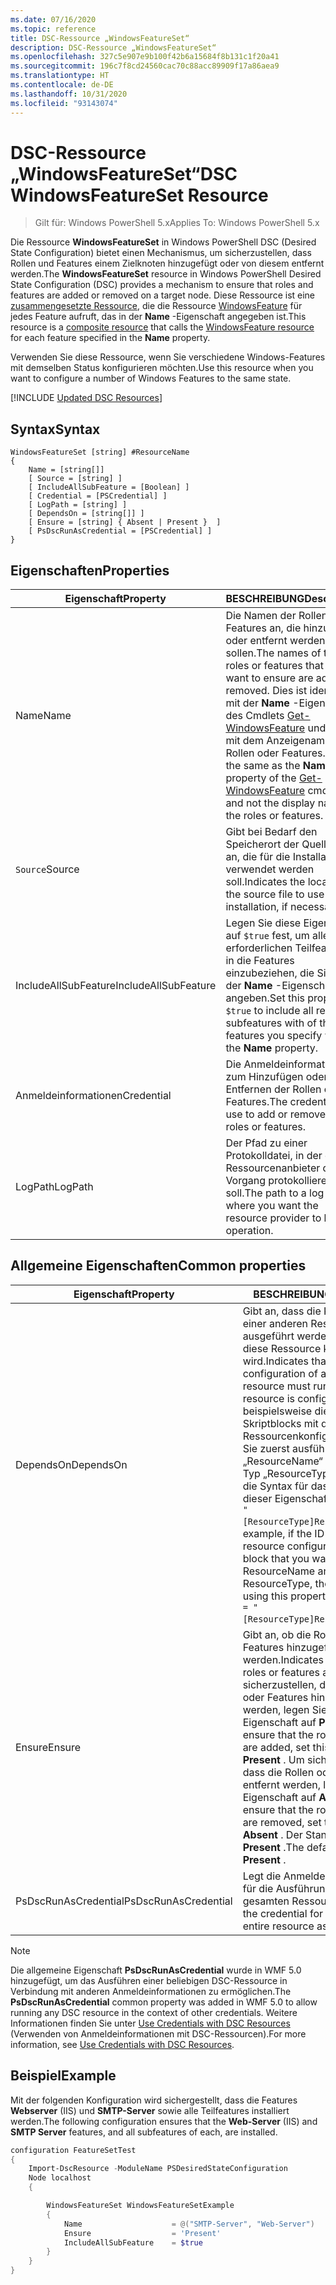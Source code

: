 ```yaml
---
ms.date: 07/16/2020
ms.topic: reference
title: DSC-Ressource „WindowsFeatureSet“
description: DSC-Ressource „WindowsFeatureSet“
ms.openlocfilehash: 327c5e907e9b100f42b6a15684f8b131c1f20a41
ms.sourcegitcommit: 196c7f8cd24560cac70c88acc89909f17a86aea9
ms.translationtype: HT
ms.contentlocale: de-DE
ms.lasthandoff: 10/31/2020
ms.locfileid: "93143074"
---
```

# <a name="dsc-windowsfeatureset-resource"></a><span data-ttu-id="1b92f-103">DSC-Ressource „WindowsFeatureSet“</span><span class="sxs-lookup"><span data-stu-id="1b92f-103">DSC WindowsFeatureSet Resource</span></span>

> <span data-ttu-id="1b92f-104">Gilt für: Windows PowerShell 5.x</span><span class="sxs-lookup"><span data-stu-id="1b92f-104">Applies To: Windows PowerShell 5.x</span></span>

<span data-ttu-id="1b92f-105">Die Ressource **WindowsFeatureSet** in Windows PowerShell DSC (Desired State Configuration) bietet einen Mechanismus, um sicherzustellen, dass Rollen und Features einem Zielknoten hinzugefügt oder von diesem entfernt werden.</span><span class="sxs-lookup"><span data-stu-id="1b92f-105">The **WindowsFeatureSet** resource in Windows PowerShell Desired State Configuration (DSC) provides a mechanism to ensure that roles and features are added or removed on a target node.</span></span> <span data-ttu-id="1b92f-106">Diese Ressource ist eine [zusammengesetzte Ressource](../../../resources/authoringResourceComposite.md), die die Ressource [WindowsFeature](windowsfeatureResource.md) für jedes Feature aufruft, das in der **Name** -Eigenschaft angegeben ist.</span><span class="sxs-lookup"><span data-stu-id="1b92f-106">This resource is a [composite resource](../../../resources/authoringResourceComposite.md) that calls the [WindowsFeature resource](windowsfeatureResource.md) for each feature specified in the **Name** property.</span></span>

<span data-ttu-id="1b92f-107">Verwenden Sie diese Ressource, wenn Sie verschiedene Windows-Features mit demselben Status konfigurieren möchten.</span><span class="sxs-lookup"><span data-stu-id="1b92f-107">Use this resource when you want to configure a number of Windows Features to the same state.</span></span>

[!INCLUDE [Updated DSC Resources](../../../../../includes/dsc-resources.md)]

## <a name="syntax"></a><span data-ttu-id="1b92f-108">Syntax</span><span class="sxs-lookup"><span data-stu-id="1b92f-108">Syntax</span></span>

```Syntax
WindowsFeatureSet [string] #ResourceName
{
    Name = [string[]]
    [ Source = [string] ]
    [ IncludeAllSubFeature = [Boolean] ]
    [ Credential = [PSCredential] ]
    [ LogPath = [string] ]
    [ DependsOn = [string[]] ]
    [ Ensure = [string] { Absent | Present }  ]
    [ PsDscRunAsCredential = [PSCredential] ]
}
```

## <a name="properties"></a><span data-ttu-id="1b92f-109">Eigenschaften</span><span class="sxs-lookup"><span data-stu-id="1b92f-109">Properties</span></span>

|  <span data-ttu-id="1b92f-110">Eigenschaft</span><span class="sxs-lookup"><span data-stu-id="1b92f-110">Property</span></span>  |  <span data-ttu-id="1b92f-111">BESCHREIBUNG</span><span class="sxs-lookup"><span data-stu-id="1b92f-111">Description</span></span>   |
|---|---|
|<span data-ttu-id="1b92f-112">Name</span><span class="sxs-lookup"><span data-stu-id="1b92f-112">Name</span></span> |<span data-ttu-id="1b92f-113">Die Namen der Rollen oder Features an, die hinzugefügt oder entfernt werden sollen.</span><span class="sxs-lookup"><span data-stu-id="1b92f-113">The names of the roles or features that you want to ensure are added or removed.</span></span> <span data-ttu-id="1b92f-114">Dies ist identisch mit der **Name** -Eigenschaft des Cmdlets [Get-WindowsFeature](/powershell/module/servermanager/get-windowsfeature) und nicht mit dem Anzeigenamen der Rollen oder Features.</span><span class="sxs-lookup"><span data-stu-id="1b92f-114">This is the same as the **Name** property of the [Get-WindowsFeature](/powershell/module/servermanager/get-windowsfeature) cmdlet, and not the display name of the roles or features.</span></span> |
|<span data-ttu-id="1b92f-115">`Source`</span><span class="sxs-lookup"><span data-stu-id="1b92f-115">Source</span></span> |<span data-ttu-id="1b92f-116">Gibt bei Bedarf den Speicherort der Quelldatei an, die für die Installation verwendet werden soll.</span><span class="sxs-lookup"><span data-stu-id="1b92f-116">Indicates the location of the source file to use for installation, if necessary.</span></span> |
|<span data-ttu-id="1b92f-117">IncludeAllSubFeature</span><span class="sxs-lookup"><span data-stu-id="1b92f-117">IncludeAllSubFeature</span></span> |<span data-ttu-id="1b92f-118">Legen Sie diese Eigenschaft auf `$true` fest, um alle erforderlichen Teilfeatures in die Features einzubeziehen, die Sie mit der **Name** -Eigenschaft angeben.</span><span class="sxs-lookup"><span data-stu-id="1b92f-118">Set this property to `$true` to include all required subfeatures with of the features you specify with the **Name** property.</span></span> |
|<span data-ttu-id="1b92f-119">Anmeldeinformationen</span><span class="sxs-lookup"><span data-stu-id="1b92f-119">Credential</span></span> |<span data-ttu-id="1b92f-120">Die Anmeldeinformationen zum Hinzufügen oder Entfernen der Rollen oder Features.</span><span class="sxs-lookup"><span data-stu-id="1b92f-120">The credentials to use to add or remove the roles or features.</span></span> |
|<span data-ttu-id="1b92f-121">LogPath</span><span class="sxs-lookup"><span data-stu-id="1b92f-121">LogPath</span></span> |<span data-ttu-id="1b92f-122">Der Pfad zu einer Protokolldatei, in der der Ressourcenanbieter den Vorgang protokollieren soll.</span><span class="sxs-lookup"><span data-stu-id="1b92f-122">The path to a log file where you want the resource provider to log the operation.</span></span> |

## <a name="common-properties"></a><span data-ttu-id="1b92f-123">Allgemeine Eigenschaften</span><span class="sxs-lookup"><span data-stu-id="1b92f-123">Common properties</span></span>

|<span data-ttu-id="1b92f-124">Eigenschaft</span><span class="sxs-lookup"><span data-stu-id="1b92f-124">Property</span></span> |<span data-ttu-id="1b92f-125">BESCHREIBUNG</span><span class="sxs-lookup"><span data-stu-id="1b92f-125">Description</span></span> |
|---|---|
|<span data-ttu-id="1b92f-126">DependsOn</span><span class="sxs-lookup"><span data-stu-id="1b92f-126">DependsOn</span></span> |<span data-ttu-id="1b92f-127">Gibt an, dass die Konfiguration einer anderen Ressource ausgeführt werden muss, bevor diese Ressource konfiguriert wird.</span><span class="sxs-lookup"><span data-stu-id="1b92f-127">Indicates that the configuration of another resource must run before this resource is configured.</span></span> <span data-ttu-id="1b92f-128">Wenn beispielsweise die ID des Skriptblocks mit der Ressourcenkonfiguration, den Sie zuerst ausführen möchten, „ResourceName“ und dessen Typ „ResourceType“ ist, lautet die Syntax für das Verwenden dieser Eigenschaft `DependsOn = "[ResourceType]ResourceName"`.</span><span class="sxs-lookup"><span data-stu-id="1b92f-128">For example, if the ID of the resource configuration script block that you want to run first is ResourceName and its type is ResourceType, the syntax for using this property is `DependsOn = "[ResourceType]ResourceName"`.</span></span> |
|<span data-ttu-id="1b92f-129">Ensure</span><span class="sxs-lookup"><span data-stu-id="1b92f-129">Ensure</span></span> |<span data-ttu-id="1b92f-130">Gibt an, ob die Rollen oder Features hinzugefügt werden.</span><span class="sxs-lookup"><span data-stu-id="1b92f-130">Indicates whether the roles or features are added.</span></span> <span data-ttu-id="1b92f-131">Um sicherzustellen, dass die Rollen oder Features hinzugefügt werden, legen Sie diese Eigenschaft auf **Present** fest.</span><span class="sxs-lookup"><span data-stu-id="1b92f-131">To ensure that the roles or features are added, set this property to **Present** .</span></span> <span data-ttu-id="1b92f-132">Um sicherzustellen, dass die Rollen oder Features entfernt werden, legen Sie diese Eigenschaft auf **Absent** fest.</span><span class="sxs-lookup"><span data-stu-id="1b92f-132">To ensure that the roles or features are removed, set the property to **Absent** .</span></span> <span data-ttu-id="1b92f-133">Der Standardwert ist **Present** .</span><span class="sxs-lookup"><span data-stu-id="1b92f-133">The default value is **Present** .</span></span> |
|<span data-ttu-id="1b92f-134">PsDscRunAsCredential</span><span class="sxs-lookup"><span data-stu-id="1b92f-134">PsDscRunAsCredential</span></span> |<span data-ttu-id="1b92f-135">Legt die Anmeldeinformationen für die Ausführung der gesamten Ressource fest.</span><span class="sxs-lookup"><span data-stu-id="1b92f-135">Sets the credential for running the entire resource as.</span></span> |

> [!NOTE]
> <span data-ttu-id="1b92f-136">Die allgemeine Eigenschaft **PsDscRunAsCredential** wurde in WMF 5.0 hinzugefügt, um das Ausführen einer beliebigen DSC-Ressource in Verbindung mit anderen Anmeldeinformationen zu ermöglichen.</span><span class="sxs-lookup"><span data-stu-id="1b92f-136">The **PsDscRunAsCredential** common property was added in WMF 5.0 to allow running any DSC resource in the context of other credentials.</span></span> <span data-ttu-id="1b92f-137">Weitere Informationen finden Sie unter [Use Credentials with DSC Resources](../../../configurations/runasuser.md) (Verwenden von Anmeldeinformationen mit DSC-Ressourcen).</span><span class="sxs-lookup"><span data-stu-id="1b92f-137">For more information, see [Use Credentials with DSC Resources](../../../configurations/runasuser.md).</span></span>

## <a name="example"></a><span data-ttu-id="1b92f-138">Beispiel</span><span class="sxs-lookup"><span data-stu-id="1b92f-138">Example</span></span>

<span data-ttu-id="1b92f-139">Mit der folgenden Konfiguration wird sichergestellt, dass die Features **Webserver** (IIS) und **SMTP-Server** sowie alle Teilfeatures installiert werden.</span><span class="sxs-lookup"><span data-stu-id="1b92f-139">The following configuration ensures that the **Web-Server** (IIS) and **SMTP Server** features, and all subfeatures of each, are installed.</span></span>

```powershell
configuration FeatureSetTest
{
    Import-DscResource -ModuleName PSDesiredStateConfiguration
    Node localhost
    {

        WindowsFeatureSet WindowsFeatureSetExample
        {
            Name                    = @("SMTP-Server", "Web-Server")
            Ensure                  = 'Present'
            IncludeAllSubFeature    = $true
        }
    }
}
```
